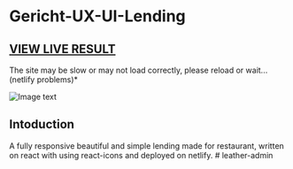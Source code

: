# Gericht-UX-UI-Lending

## <a href="https://gerichtdeutch.netlify.app/">VIEW LIVE RESULT</a>
The site may be slow or may not load correctly, please reload or wait...(netlify problems)*

![Image text](https://github.com/MorgDzh/Gericht-UX-UI-Lending/blob/main/src/assets/resimg.png)

## Intoduction

A fully responsive beautiful and simple lending made for restaurant, written on react with using react-icons and deployed on netlify.
#   l e a t h e r - a d m i n  
 